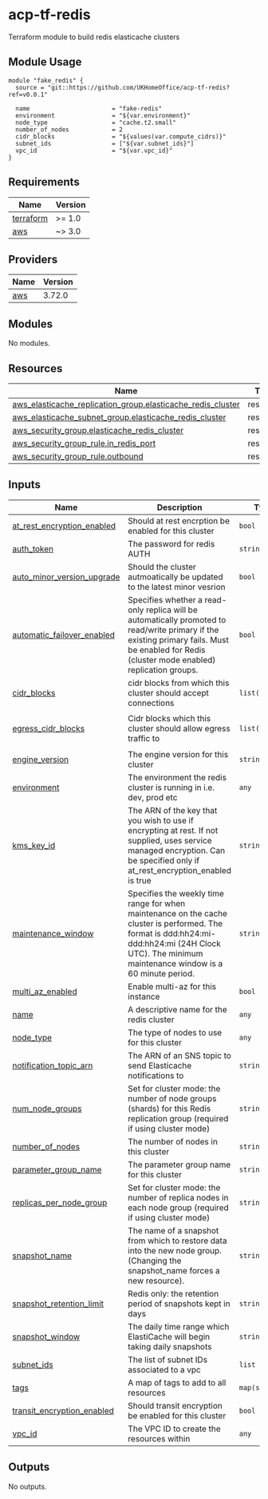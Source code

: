 # acp-tf-redis
Terraform module to build redis elasticache clusters

## Module Usage

```
module "fake_redis" {
  source = "git::https://github.com/UKHomeOffice/acp-tf-redis?ref=v0.0.1"

  name                       = "fake-redis"
  environment                = "${var.environment}"
  node_type                  = "cache.t2.small"
  number_of_nodes            = 2
  cidr_blocks                = "${values(var.compute_cidrs)}"
  subnet_ids                 = ["${var.subnet_ids}"]
  vpc_id                     = "${var.vpc_id}"
}
```

<!-- BEGIN_TF_DOCS -->
## Requirements

| Name | Version |
|------|---------|
| <a name="requirement_terraform"></a> [terraform](#requirement\_terraform) | >= 1.0 |
| <a name="requirement_aws"></a> [aws](#requirement\_aws) | ~> 3.0 |

## Providers

| Name | Version |
|------|---------|
| <a name="provider_aws"></a> [aws](#provider\_aws) | 3.72.0 |

## Modules

No modules.

## Resources

| Name | Type |
|------|------|
| [aws_elasticache_replication_group.elasticache_redis_cluster](https://registry.terraform.io/providers/hashicorp/aws/latest/docs/resources/elasticache_replication_group) | resource |
| [aws_elasticache_subnet_group.elasticache_redis_cluster](https://registry.terraform.io/providers/hashicorp/aws/latest/docs/resources/elasticache_subnet_group) | resource |
| [aws_security_group.elasticache_redis_cluster](https://registry.terraform.io/providers/hashicorp/aws/latest/docs/resources/security_group) | resource |
| [aws_security_group_rule.in_redis_port](https://registry.terraform.io/providers/hashicorp/aws/latest/docs/resources/security_group_rule) | resource |
| [aws_security_group_rule.outbound](https://registry.terraform.io/providers/hashicorp/aws/latest/docs/resources/security_group_rule) | resource |

## Inputs

| Name | Description | Type | Default | Required |
|------|-------------|------|---------|:--------:|
| <a name="input_at_rest_encryption_enabled"></a> [at\_rest\_encryption\_enabled](#input\_at\_rest\_encryption\_enabled) | Should at rest encrption be enabled for this cluster | `bool` | `false` | no |
| <a name="input_auth_token"></a> [auth\_token](#input\_auth\_token) | The password for redis AUTH | `string` | `""` | no |
| <a name="input_auto_minor_version_upgrade"></a> [auto\_minor\_version\_upgrade](#input\_auto\_minor\_version\_upgrade) | Should the cluster autmoatically be updated to the latest minor vesrion | `bool` | `false` | no |
| <a name="input_automatic_failover_enabled"></a> [automatic\_failover\_enabled](#input\_automatic\_failover\_enabled) | Specifies whether a read-only replica will be automatically promoted to read/write primary if the existing primary fails. Must be enabled for Redis (cluster mode enabled) replication groups. | `bool` | `false` | no |
| <a name="input_cidr_blocks"></a> [cidr\_blocks](#input\_cidr\_blocks) | cidr blocks from which this cluster should accept connections | `list(string)` | `[]` | no |
| <a name="input_egress_cidr_blocks"></a> [egress\_cidr\_blocks](#input\_egress\_cidr\_blocks) | Cidr blocks which this cluster should allow egress traffic to | `list(string)` | <pre>[<br>  "0.0.0.0/0"<br>]</pre> | no |
| <a name="input_engine_version"></a> [engine\_version](#input\_engine\_version) | The engine version for this cluster | `string` | `"4.0.10"` | no |
| <a name="input_environment"></a> [environment](#input\_environment) | The environment the redis cluster is running in i.e. dev, prod etc | `any` | n/a | yes |
| <a name="input_kms_key_id"></a> [kms\_key\_id](#input\_kms\_key\_id) | The ARN of the key that you wish to use if encrypting at rest. If not supplied, uses service managed encryption. Can be specified only if at\_rest\_encryption\_enabled is true | `string` | `""` | no |
| <a name="input_maintenance_window"></a> [maintenance\_window](#input\_maintenance\_window) | Specifies the weekly time range for when maintenance on the cache cluster is performed. The format is ddd:hh24:mi-ddd:hh24:mi (24H Clock UTC). The minimum maintenance window is a 60 minute period. | `string` | `"sun:05:00-sun:09:00"` | no |
| <a name="input_multi_az_enabled"></a> [multi\_az\_enabled](#input\_multi\_az\_enabled) | Enable multi-az for this instance | `bool` | `false` | no |
| <a name="input_name"></a> [name](#input\_name) | A descriptive name for the redis cluster | `any` | n/a | yes |
| <a name="input_node_type"></a> [node\_type](#input\_node\_type) | The type of nodes to use for this cluster | `any` | n/a | yes |
| <a name="input_notification_topic_arn"></a> [notification\_topic\_arn](#input\_notification\_topic\_arn) | The ARN of an SNS topic to send Elasticache notifications to | `string` | `""` | no |
| <a name="input_num_node_groups"></a> [num\_node\_groups](#input\_num\_node\_groups) | Set for cluster mode: the number of node groups (shards) for this Redis replication group (required if using cluster mode) | `string` | `""` | no |
| <a name="input_number_of_nodes"></a> [number\_of\_nodes](#input\_number\_of\_nodes) | The number of nodes in this cluster | `string` | `""` | no |
| <a name="input_parameter_group_name"></a> [parameter\_group\_name](#input\_parameter\_group\_name) | The parameter group name for this cluster | `string` | `"default.redis4.0"` | no |
| <a name="input_replicas_per_node_group"></a> [replicas\_per\_node\_group](#input\_replicas\_per\_node\_group) | Set for cluster mode: the number of replica nodes in each node group (required if using cluster mode) | `string` | `""` | no |
| <a name="input_snapshot_name"></a> [snapshot\_name](#input\_snapshot\_name) | The name of a snapshot from which to restore data into the new node group. (Changing the snapshot\_name forces a new resource). | `string` | `""` | no |
| <a name="input_snapshot_retention_limit"></a> [snapshot\_retention\_limit](#input\_snapshot\_retention\_limit) | Redis only: the retention period of snapshots kept in days | `string` | `""` | no |
| <a name="input_snapshot_window"></a> [snapshot\_window](#input\_snapshot\_window) | The daily time range which ElastiCache will begin taking daily snapshots | `string` | `""` | no |
| <a name="input_subnet_ids"></a> [subnet\_ids](#input\_subnet\_ids) | The list of subnet IDs associated to a vpc | `list` | `[]` | no |
| <a name="input_tags"></a> [tags](#input\_tags) | A map of tags to add to all resources | `map(string)` | `{}` | no |
| <a name="input_transit_encryption_enabled"></a> [transit\_encryption\_enabled](#input\_transit\_encryption\_enabled) | Should transit encryption be enabled for this cluster | `bool` | `false` | no |
| <a name="input_vpc_id"></a> [vpc\_id](#input\_vpc\_id) | The VPC ID to create the resources within | `any` | n/a | yes |

## Outputs

No outputs.
<!-- END_TF_DOCS -->